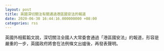 ```yaml
---
layout: post
title: 英國深切關注有關通過港區國安法的報道
date: 2020-06-30 16:44:16.000000000 +08:00
categories: rss
---
```


英國外相藍韜文說，深切關注全國人大常委會通過「港區國安法」的報道，形容是嚴重的一步，英國政府將會在法例條文出爐後，再發表聲明。
